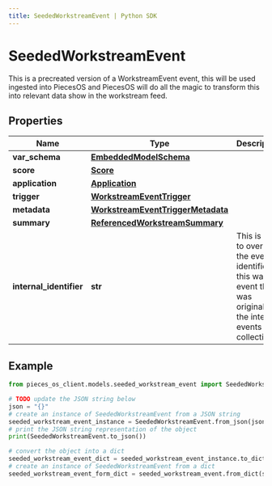 ```yaml
---
title: SeededWorkstreamEvent | Python SDK
---
```


# SeededWorkstreamEvent

This is a precreated version of a WorkstreamEvent event, this will be used ingested into PiecesOS and PiecesOS will do all the magic to transform this into relevant data show in the workstream feed.

## Properties

Name | Type | Description | Notes
------------ | ------------- | ------------- | -------------
**var_schema** | [**EmbeddedModelSchema**](EmbeddedModelSchema) |  | [optional] 
**score** | [**Score**](Score) |  | [optional] 
**application** | [**Application**](Application) |  | 
**trigger** | [**WorkstreamEventTrigger**](WorkstreamEventTrigger) |  | 
**metadata** | [**WorkstreamEventTriggerMetadata**](WorkstreamEventTriggerMetadata) |  | [optional] 
**summary** | [**ReferencedWorkstreamSummary**](ReferencedWorkstreamSummary) |  | [optional] 
**internal_identifier** | **str** | This is used to override the event identifier, if this was an event that was originally in the internal events collection. | [optional] 

## Example

```python
from pieces_os_client.models.seeded_workstream_event import SeededWorkstreamEvent

# TODO update the JSON string below
json = "{}"
# create an instance of SeededWorkstreamEvent from a JSON string
seeded_workstream_event_instance = SeededWorkstreamEvent.from_json(json)
# print the JSON string representation of the object
print(SeededWorkstreamEvent.to_json())

# convert the object into a dict
seeded_workstream_event_dict = seeded_workstream_event_instance.to_dict()
# create an instance of SeededWorkstreamEvent from a dict
seeded_workstream_event_form_dict = seeded_workstream_event.from_dict(seeded_workstream_event_dict)
```


